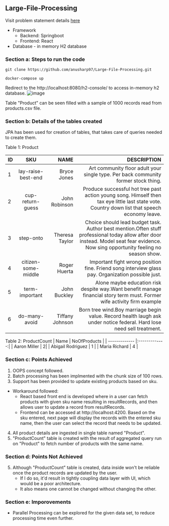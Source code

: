 ## Large-File-Processing

Visit problem statement details [here](https://docs.google.com/document/d/1RJjQHDxi7jOQVOq8lrkUFPVJO5vnozPRGO-bpzx13wM/edit#)

- Framework
  - Backend: Springboot
  - Frontend: React
- Database - in memory H2 database

### Section a: Steps to run the code

``git clone https://github.com/anusharp97/Large-File-Processing.git ``

``docker-compose up``

Redirect to the http://localhost:8080/h2-console/ to access in-memory h2 database. 
![image](https://user-images.githubusercontent.com/35512779/115274177-081c4400-a15e-11eb-9bd4-53a982873dce.png)

Table "Product" can be seen filled with a sample of 1000 records read from products.csv file.

### Section b: Details of the tables created
JPA has been used for creation of tables, that takes care of queries needed to create them.

Table 1: Product

| ID    | SKU           | NAME    | DESCRIPTION   |
| ------|:-------------:| -------:|--------------------------------------------------------------------------------------------------:|
| 1     | lay-raise-best-end | Bryce Jones  | Art community floor adult your single type. Per back community former stock thing.      |
| 2     | cup-return-guess     |   John Robinson  |    Produce successful hot tree past action young song. Himself then tax eye little last state vote. Country down list that speech economy leave. |
| 3     | step-onto     |    Theresa Taylor  | 	Choice should lead budget task. Author best mention.Often stuff professional today allow after door instead. Model seat fear evidence. Now sing opportunity feeling no season show.|
| 4     | citizen-some-middle| Roger Huerta | Important fight wrong position fine. Friend song interview glass pay. Organization possible just.|
| 5     |term-important | John Buckley | 	Alone maybe education risk despite way.Want benefit manage financial story term must. Former wife activity firm example|
| 6     | do-many-avoid | Tiffany Johnson | Born tree wind.Boy marriage begin value. Record health laugh ask under notice federal. Hard lose need sell treatment.|

Table 2: ProductCount
| Name   | NoOfProducts      |
| ------------- |:-------------:| 
| Aaron Miller     | 2| 
| Abigail Rodriguez | 1      | 
| Maria Richard | 4      | 

### Section c: Points Achieved
1. OOPS concept followed.
2. Batch processing has been implmented with the chunk size of 100 rows.
3. Support has been provided to update existing products based on sku.
  - Workaround followed: 
    - React based front end is developed where in a user can fetch products with given sku name resulting in resultRecords, and then allows user to update a record from resultRecords. 
    - Frontend can be accessed at http://localhost:4200. Based on the sku entered, next page will display the records with the entered sku name, then the user can select the record that needs to be updated.
4. All product details are ingested in single table named "Product".
5. "ProductCount" table is created with the result of aggregated query run on "Product" to fetch number of products with the same name.

### Section d: Points Not Achieved
5. Although "ProductCount" table is created, data inside won't be reliable once the product records are updated by the user.
    - If I do so, it'd result in tightly coupling data layer with UI, which would be a poor architecture.
    - It also means one cannot be changed without changing the other.

### Section e: Imporovements
- Parallel Processing can be explored for the given data set, to reduce processing time even further.
